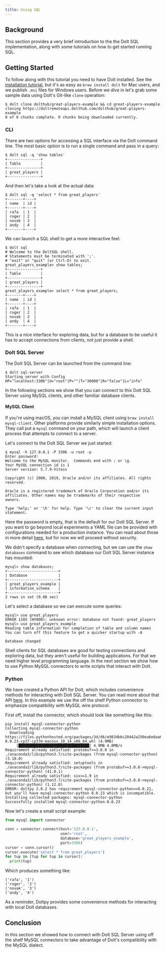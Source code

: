 ```yaml
---
title: Using SQL
---
```


## Background

This section provides a very brief introduction to the the Dolt SQL implementation, along with some tutorials on how to get started running SQL.

## Getting Started

To follow along with this tutorial you need to have Dolt installed. See the [installation tutorial](installation.md), but it's as easy as `brew install dolt` for Mac users, and we publish `.msi` files for Windows users. Before we dive in let's grab some sample data using Dolt's Git-like `clone` operation:

```text
$ dolt clone dolthub/great-players-example && cd great-players-example
cloning https://doltremoteapi.dolthub.com/dolthub/great-players-example
8 of 8 chunks complete. 0 chunks being downloaded currently.
```

### CLI

There are two options for accessing a SQL interface via the Dolt command line. The most basic option is to run a single command and pass in a query:

```text
$ dolt sql -q 'show tables'
+---------------+
| Table         |
+---------------+
| great_players |
+---------------+
```

And then let's take a look at the actual data:

```text
$ dolt sql -q 'select * from great_players'
+-------+----+
| name  | id |
+-------+----+
| rafa  | 1  |
| roger | 2  |
| novak | 3  |
| andy  | 4  |
+-------+----+
```

We can launch a SQL shell to get a more interactive feel:

```text
$ dolt sql
# Welcome to the DoltSQL shell.
# Statements must be terminated with ';'.
# "exit" or "quit" (or Ctrl-D) to exit.
great_players_example> show tables;
+---------------+
| Table         |
+---------------+
| great_players |
+---------------+
great_players_example> select * from great_players;
+-------+----+
| name  | id |
+-------+----+
| rafa  | 1  |
| roger | 2  |
| novak | 3  |
| andy  | 4  |
+-------+----+
```

This is a nice interface for exploring data, but for a database to be useful it has to accept connections from clients, not just provide a shell.

### Dolt SQL Server

The Dolt SQL Server can be launched from the command line:

```text
$ dolt sql-server
Starting server with Config HP="localhost:3306"|U="root"|P=""|T="30000"|R="false"|L="info"
```

In the following sections we show that you can connect to this Dolt SQL Server using MySQL clients, and other familiar database clients.

#### MySQL Client

If you're using macOS, you can install a MySQL client using `brew install mysql-client`. Other platforms provide similarly simple installation options. They call put a `mysql` command on your path, which will launch a client process that attempts to connect to a server.

Let's connect to the Dolt SQL Server we just started:

```text
$ mysql -h 127.0.0.1 -P 3306 -u root -p
Enter password:
Welcome to the MySQL monitor.  Commands end with ; or \g.
Your MySQL connection id is 1
Server version: 5.7.9-Vitess

Copyright (c) 2000, 2019, Oracle and/or its affiliates. All rights reserved.

Oracle is a registered trademark of Oracle Corporation and/or its
affiliates. Other names may be trademarks of their respective
owners.

Type 'help;' or '\h' for help. Type '\c' to clear the current input statement.
```

Here the password is empty, that is the default for our Dolt SQL Server. If you want to go beyond local experiments a YAML file can be provided with configurations needed for a production instance. You can read about those in more detail [here](../interfaces/sql), but for now we will proceed without security.

We didn't specify a database when connecting, but we can use the `show databases` command to see which database our Dolt SQL Server instance has mounted:

```text
mysql> show databases;
+-----------------------+
| Database              |
+-----------------------+
| great_players_example |
| information_schema    |
+-----------------------+
2 rows in set (0.00 sec)
```


Let's select a database so we can execute some queries:

```text
mysql> use great_players
ERROR 1105 (HY000): unknown error: database not found: great_players
mysql> use great_players_example
Reading table information for completion of table and column names
You can turn off this feature to get a quicker startup with -A

Database changed
```

Shell clients for SQL databases are good for testing connections and exploring data, but they aren't useful for building applications. For that we need higher level programming language. In the next section we show how to use Python MySQL connectors to write scripts that interact with Dolt.

### Python
We have created a Python API for Dolt, which includes convenience methods for interacting with Dolt SQL Server. You can read more about that API [here](../interfaces/python.md). In this example we use the off the shelf Python connector to emphasize compatibility with MySQL wire protocol.

First off, install the connector, which should look like something like this:
```text
pip install mysql-connector-python
Collecting mysql-connector-python
  Downloading https://files.pythonhosted.org/packages/3d/d6/e9834b6c28442a250ea6e6aa67de3878ed81ccd3c205fbe18eb0e635f212/mysql_connector_python-8.0.23-cp37-cp37m-macosx_10_14_x86_64.whl (4.9MB)
     |████████████████████████████████| 4.9MB 4.8MB/s
Requirement already satisfied: protobuf>=3.0.0 in ./anaconda3/lib/python3.7/site-packages (from mysql-connector-python) (3.10.0)
Requirement already satisfied: setuptools in ./anaconda3/lib/python3.7/site-packages (from protobuf>=3.0.0->mysql-connector-python) (41.0.1)
Requirement already satisfied: six>=1.9 in ./anaconda3/lib/python3.7/site-packages (from protobuf>=3.0.0->mysql-connector-python) (1.12.0)
ERROR: doltpy 2.0.2 has requirement mysql-connector-python==8.0.21, but you'll have mysql-connector-python 8.0.23 which is incompatible.
Installing collected packages: mysql-connector-python
Successfully installed mysql-connector-python-8.0.23
```

Now let's create a small script example:
```python
from mysql import connector

conn = connector.connect(host='127.0.0.1',
                         user='root',
                         database='great_players_example',
                         port=3306)
cursor = conn.cursor()
cursor.execute('select * from great_players')
for tup in [tup for tup in cursor]:
  print(tup)
```

Which produces something like:

```text
('rafa', '1')
('roger', '2')
('novak', '3')
('andy', '4')
```

As a reminder, Doltpy provides some convenience methods for interacting with local Dolt databases.

## Conclusion

In this section we showed how to connect with Dolt SQL Server using off the shelf MySQL connectors to take advantage of Dolt's compatibility with the MySQL dialect.
